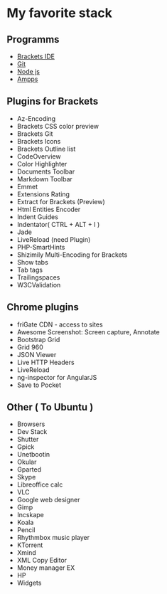 # My favorite stack


## Programms
* [Brackets IDE](http://brackets.io/)
* [Git](https://git-scm.com/)
* [Node js](https://nodejs.org/en/)
* [Ampps](http://www.ampps.com/)

## Plugins for Brackets
* Az-Encoding
* Brackets CSS color preview
* Brackets Git
* Brackets Icons
* Brackets Outline list
* CodeOverview
* Color Highlighter
* Documents Toolbar
* Markdown Toolbar
* Emmet
* Extensions Rating
* Extract for Brackets (Preview)
* Html Entities Encoder
* Indent Guides
* Indentator( CTRL + ALT + I )
* Jade
* LiveReload (need Plugin)
* PHP-SmartHints
* Shizimily Multi-Encoding for Brackets
* Show tabs
* Tab tags
* Trailingspaces
* W3CValidation

## Chrome plugins
* friGate CDN - access to sites
* Awesome Screenshot: Screen capture, Annotate
* Bootstrap Grid
* Grid 960
* JSON Viewer
* Live HTTP Headers
* LiveReload
* ng-inspector for AngularJS
* Save to Pocket


## Other ( To Ubuntu )
* Browsers
* Dev Stack
* Shutter
* Gpick
* Unetbootin
* Okular
* Gparted
* Skype
* Libreoffice calc
* VLC
* Google web designer
* Gimp
* Incskape
* Koala
* Pencil
* Rhythmbox music player
* KTorrent
* Xmind
* XML Copy Editor
* Money manager EX
* HP
* Widgets
